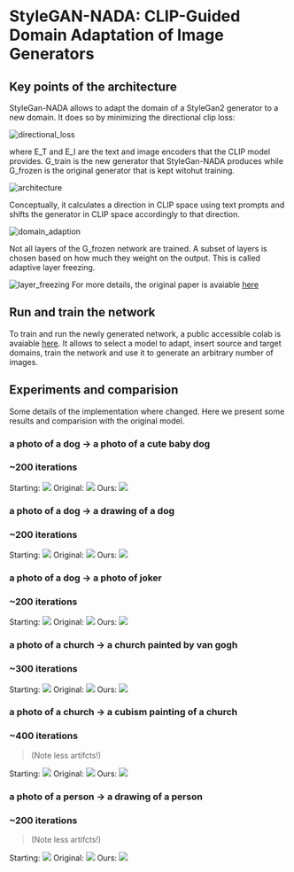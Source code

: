 # StyleGAN-NADA: CLIP-Guided Domain Adaptation of Image Generators

## Key points of the architecture
StyleGan-NADA allows to adapt the domain of a StyleGan2 generator to a new domain. It does so by minimizing the directional clip loss:

![directional_loss](img/directional_loss.png)

where E_T and E_I are the text and image encoders that the CLIP model provides. G_train is the new generator that StyleGan-NADA produces while G_frozen is the original generator that is kept witohut training. 

![architecture](img/arch.png)

Conceptually, it calculates a direction in CLIP space using text prompts and shifts the generator in CLIP space accordingly to that direction.

![domain_adaption](img/domain_adaption.png)

Not all layers of the G_frozen network are trained. A subset of layers is chosen based on how much they weight on the output. This is called adaptive layer freezing.

![layer_freezing](img/layer_freezing.png)
For more details, the original paper is avaiable [here](https://arxiv.org/pdf/2108.00946.pdf)

## Run and train the network

To train and run the newly generated network, a public accessible colab is avaiable [here](https://colab.research.google.com/drive/1peXflahU89q9HM1_CF96JxcdslCn30W3?authuser=2#scrollTo=dWGWU6HtI8F5). It allows to select a model to adapt, insert source and target domains, train the network and use it to generate an arbitrary number of images. 

## Experiments and comparision

Some details of the implementation  where changed. Here we present some results and comparision with the original model. 

### a photo of a dog -> a photo of a cute baby dog
### ~200 iterations
Starting: ![](img/Starting_01.png)
Original: ![](img/Original_07.png)
Ours: ![](img/Ours_07.png)


### a photo of a dog -> a drawing of a dog
### ~200 iterations
Starting: ![](img/Starting_01.png)
Original: ![](img/Original_01.png)
Ours: ![](img/Ours_01.png)

### a photo of a dog -> a photo of joker
### ~200 iterations
Starting: ![](img/Starting_01.png)
Original: ![](img/Original_02.png)
Ours: ![](img/Ours_02.png)

### a photo of a church -> a church painted by van gogh
### ~300 iterations
Starting: ![](img/Starting_03.png)
Original: ![](img/Original_03.png)
Ours: ![](img/Ours_03.png)

### a photo of a church -> a cubism painting of a church
### ~400 iterations 
> (Note less artifcts!)

Starting: ![](img/Starting_03.png)
Original: ![](img/Original_04.png)
Ours: ![](img/Ours_04.png)

### a photo of a person -> a drawing of a person
### ~200 iterations
> (Note less artifcts!)

Starting: ![](img/Starting_05.png)
Original: ![](img/Original_06.png)
Ours: ![](img/Ours_06.png)



